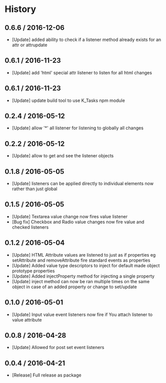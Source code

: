 # History

## 0.6.6 / 2016-12-06

- [Update] added ability to check if a listener method already exists for an attr or attrupdate

## 0.6.1 / 2016-11-23

- [Update] add 'html' special attr listener to listen for all html changes

## 0.6.1 / 2016-11-23

- [Update] update build tool to use K_Tasks npm module

## 0.2.4 / 2016-05-12

- [Update] allow '*' all listener for listening to globally all changes

## 0.2.2 / 2016-05-12

- [Update] allow to get and see the listener objects

## 0.1.8 / 2016-05-05

- [Update] listeners can be applied directly to individual elements now rather than just global

## 0.1.5 / 2016-05-05

- [Update] Textarea value change now fires value listener
- [Bug fix] Checkbox and Radio value changes now fire value and checked listeners

## 0.1.2 / 2016-05-04

- [Update] HTML Attribute values are listened to just as if properties eg setAttribute and removeAttribute fire standard events as properties
- [Update] Added value type descriptors to inject for default made object prototype properties
- [Update] Added injectProperty method for injecting a single property
- [Update] inject method can now be ran multiple times on the same object in case of an added property or change to set/update

## 0.1.0 / 2016-05-01

- [Update] Input value event listeners now fire if You attach listener to value attribute

## 0.0.8 / 2016-04-28

- [Update] Allowed for post set event listeners

## 0.0.4 / 2016-04-21

- [Release] Full release as package